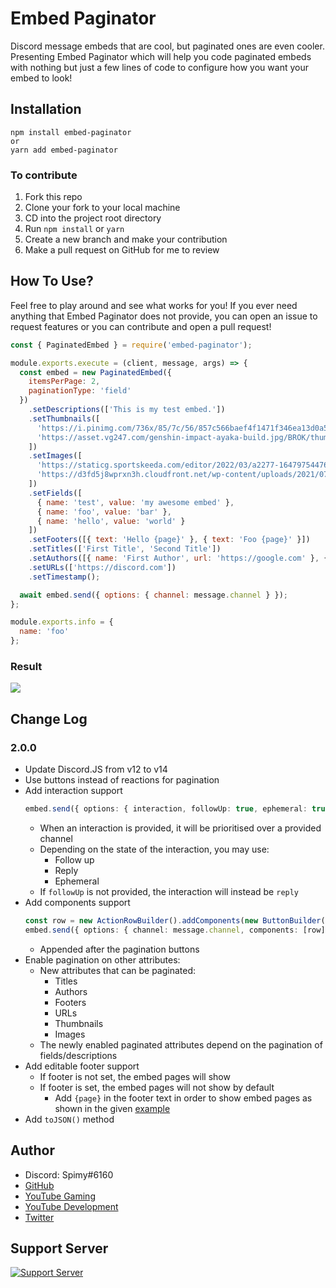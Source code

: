 # Embed Paginator

Discord message embeds that are cool, but paginated ones are even cooler. Presenting Embed Paginator which will help you code paginated embeds with nothing but just a few lines of code to configure how you want your embed to look!

## Installation

```
npm install embed-paginator
or
yarn add embed-paginator
```

### To contribute

1. Fork this repo
2. Clone your fork to your local machine
3. CD into the project root directory
4. Run `npm install` or `yarn`
5. Create a new branch and make your contribution
6. Make a pull request on GitHub for me to review

## How To Use?

Feel free to play around and see what works for you! If you ever need anything that Embed Paginator does not provide, you can open an issue to request features or you can contribute and open a pull request!

```js
const { PaginatedEmbed } = require('embed-paginator');

module.exports.execute = (client, message, args) => {
  const embed = new PaginatedEmbed({
    itemsPerPage: 2,
    paginationType: 'field'
  })
    .setDescriptions(['This is my test embed.'])
    .setThumbnails([
      'https://i.pinimg.com/736x/85/7c/56/857c566baef4f1471f346ea13d0a5da0.jpg',
      'https://asset.vg247.com/genshin-impact-ayaka-build.jpg/BROK/thumbnail/1200x1200/quality/100/genshin-impact-ayaka-build.jpg'
    ])
    .setImages([
      'https://staticg.sportskeeda.com/editor/2022/03/a2277-16479754476161-1920.jpg',
      'https://d3fd5j8wprxn3h.cloudfront.net/wp-content/uploads/2021/07/kamisatoayaka-708x400.jpg'
    ])
    .setFields([
      { name: 'test', value: 'my awesome embed' },
      { name: 'foo', value: 'bar' },
      { name: 'hello', value: 'world' }
    ])
    .setFooters([{ text: 'Hello {page}' }, { text: 'Foo {page}' }])
    .setTitles(['First Title', 'Second Title'])
    .setAuthors([{ name: 'First Author', url: 'https://google.com' }, { name: 'Second Author' }])
    .setURLs(['https://discord.com'])
    .setTimestamp();

  await embed.send({ options: { channel: message.channel } });
};

module.exports.info = {
  name: 'foo'
};
```

### Result

![](https://i.imgur.com/aAVii4P.gif)

## Change Log

### 2.0.0

- Update Discord.JS from v12 to v14
- Use buttons instead of reactions for pagination
- Add interaction support
  ```ts
  embed.send({ options: { interaction, followUp: true, ephemeral: true } });
  ```
  - When an interaction is provided, it will be prioritised over a provided channel
  - Depending on the state of the interaction, you may use:
    - Follow up
    - Reply
    - Ephemeral
  - If `followUp` is not provided, the interaction will instead be `reply`
- Add components support
  ```ts
  const row = new ActionRowBuilder().addComponents(new ButtonBuilder().setCustomId('test').setLabel('Test'));
  embed.send({ options: { channel: message.channel, components: [row] } });
  ```
  - Appended after the pagination buttons
- Enable pagination on other attributes:
  - New attributes that can be paginated:
    - Titles
    - Authors
    - Footers
    - URLs
    - Thumbnails
    - Images
  - The newly enabled paginated attributes depend on the pagination of fields/descriptions
- Add editable footer support
  - If footer is not set, the embed pages will show
  - If footer is set, the embed pages will not show by default
    - Add `{page}` in the footer text in order to show embed pages as shown in the given [example](#how-to-use)
- Add `toJSON()` method

## Author

- Discord: Spimy#6160
- [GitHub](https://github.com/Spimy)
- [YouTube Gaming](https://www.youtube.com/channel/UCNfE0E97k3fouJg-2nulLKg)
- [YouTube Development](https://www.youtube.com/channel/UCEw406qZnsdCEpRgVvCJzuQ)
- [Twitter](https://twitter.com/OfficialSpimy)

## Support Server

[![Support Server](https://discordapp.com/api/guilds/422469294786347016/widget.png?style=banner2)](https://discord.gg/865tNC4)
